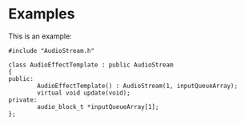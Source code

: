 # Examples

This is an example:

```
#include "AudioStream.h"

class AudioEffectTemplate : public AudioStream
{
public:
        AudioEffectTemplate() : AudioStream(1, inputQueueArray);
        virtual void update(void);
private:
        audio_block_t *inputQueueArray[1];
};
```

